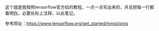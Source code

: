 这个就是我按照tensorflow官方给的教程，一点一点写出来的，并且把每一行都看明白，必要处标上注释，以此笔记。

参考网址：https://www.tensorflow.org/get_started/mnist/pros
